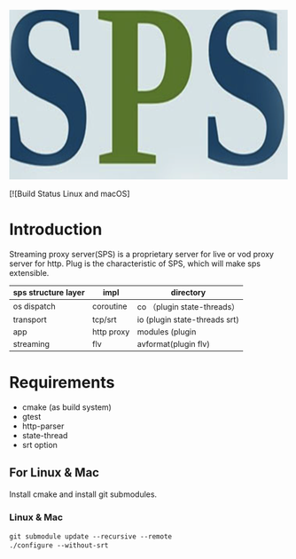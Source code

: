 <p align="center">
  <a href="https://github.com/byrcoder/sps">
    <img alt="SPS" src="doc/sps.png" width="712" height="306"/>
  </a>
</p>

[![Build Status Linux and macOS]

# Introduction

  Streaming proxy server(SPS) is a proprietary server for live or vod proxy server for http. 
  Plug is the characteristic of SPS, which will make sps extensible. 
  
  |  sps structure layer |   impl    |     directory  |
  |  -----------------|------------- |--------------------|
  | os dispatch       | coroutine    |      co  （plugin state-threads） |
  | transport         | tcp/srt      |      io   (plugin state-threads srt) |
  | app               | http proxy   |      modules (plugin                 |
  | streaming         | flv          |      avformat(plugin flv)            |
  
# Requirements

* cmake (as build system)
* gtest
* http-parser
* state-thread
* srt option

## For Linux & Mac

Install cmake and install git submodules.

### Linux & Mac
```
git submodule update --recursive --remote
./configure --without-srt
```

